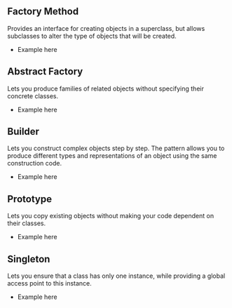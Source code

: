  ## Factory Method
Provides an interface for creating objects in a superclass, but allows subclasses to alter the type of objects that will be created.

- Example here

 ## Abstract Factory
Lets you produce families of related objects without specifying their concrete classes.

- Example here

 ## Builder
Lets you construct complex objects step by step. The pattern allows you to produce different types and representations of an object using the same construction code.

- Example here

 ## Prototype
Lets you copy existing objects without making your code dependent on their classes.

- Example here

 ## Singleton
Lets you ensure that a class has only one instance, while providing a global access point to this instance.

 - Example here
